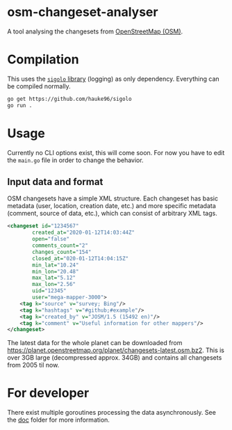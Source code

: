 # osm-changeset-analyser
A tool analysing the changesets from [OpenStreetMap (OSM)](https://osm.org).

# Compilation
This uses the [`sigolo` library](https://github.com/hauke96/sigolo) (logging) as only dependency.
Everything can be compiled normally.

```bash
go get https://github.com/hauke96/sigolo
go run .
```

# Usage
Currently no CLI options exist, this will come soon.
For now you have to edit the `main.go` file in order to change the behavior.

## Input data and format
OSM changesets have a simple XML structure. Each changeset has basic metadata (user, location, creation date, etc.) and more specific metadata (comment, source of data, etc.), which can consist of arbitrary XML tags.

```xml
<changeset id="1234567"
		created_at="2020-01-12T14:03:44Z"
		open="false"
		comments_count="2"
		changes_count="154"
		closed_at="020-01-12T14:04:15Z"
		min_lat="10.24"
		min_lon="20.48"
		max_lat="5.12"
		max_lon="2.56"
		uid="12345"
		user="mega-mapper-3000">
	<tag k="source" v="survey; Bing"/>
	<tag k="hashtags" v="#github;#example"/>
	<tag k="created_by" v="JOSM/1.5 (15492 en)"/>
	<tag k="comment" v="Useful information for other mappers"/>
</changeset>
```

The latest data for the whole planet can be downloaded from https://planet.openstreetmap.org/planet/changesets-latest.osm.bz2.
This is over 3GB large (decompressed approx. 34GB) and contains all changesets from 2005 til now.

# For developer
There exist multiple goroutines processing the data asynchronously.
See the [doc](doc/README.md) folder for more information.
